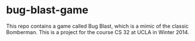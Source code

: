 # bug-blast-game
This repo contains a game called Bug Blast, which is a mimic of the classic Bomberman. This is a project for the course CS 32 at UCLA in Winter 2014.
